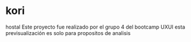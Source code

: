 # kori
hostal
Este proyecto fue realizado por el grupo 4 del bootcamp UXUI
esta previsualización es solo para propositos de analisis
